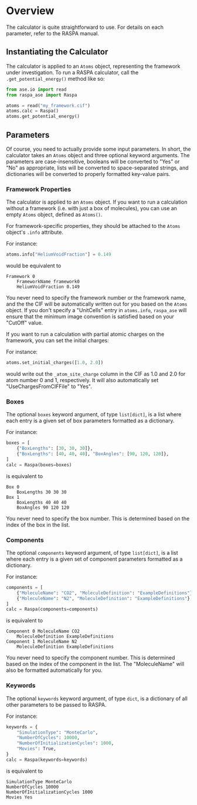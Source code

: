 # Overview

The calculator is quite straightforward to use. For details on each parameter, refer to the RASPA manual.

## Instantiating the Calculator

The calculator is applied to an `Atoms` object, representing the framework under investigation. To run a RASPA calculator, call the `.get_potential_energy()` method like so:

```python
from ase.io import read
from raspa_ase import Raspa

atoms = read("my_framework.cif")
atoms.calc = Raspa()
atoms.get_potential_energy()
```

## Parameters

Of course, you need to actually provide some input parameters. In short, the calculator takes an `Atoms` object and three optional keyword arguments. The parameters are case-insensitive, booleans will be converted to "Yes" or "No" as appropriate, lists will be converted to space-separated strings, and dictionaries will be converted to properly formatted key-value pairs.

### Framework Properties

The calculator is applied to an `Atoms` object. If you want to run a calculation without a framework (i.e. with just a box of molecules), you can use an empty `Atoms` object, defined as `Atoms()`.

For framework-specific properties, they should be attached to the `Atoms` object's `.info` attribute.

For instance:

```python
atoms.info["HeliumVoidFraction"] = 0.149
```

would be equivalent to

```
Framework 0
    FrameworkName framework0
    HeliumVoidFraction 0.149
```

You never need to specify the framework number or the framework name, and the the CIF will be automatically written out for you based on the `Atoms` object. If you don't specify a "UnitCells" entry in `atoms.info`, `raspa_ase` will ensure that the minimum image convention is satisfied based on your "CutOff" value.

If you want to run a calculation with partial atomic charges on the framework, you can set the initial charges:

For instance:

```python
atoms.set_initial_charges([1.0, 2.0])
```

would write out the `_atom_site_charge` column in the CIF as 1.0 and 2.0 for atom number 0 and 1, respectively. It will also automatically set "UseChargesFromCIFFile" to "Yes".

### Boxes

The optional `boxes` keyword argument, of type `list[dict]`, is a list where each entry is a given set of box parameters formatted as a dictionary.

For instance:

```python
boxes = [
    {"BoxLengths": [30, 30, 30]},
    {"BoxLengths": [40, 40, 40], "BoxAngles": [90, 120, 120]},
]
calc = Raspa(boxes=boxes)
```

is equivalent to

```
Box 0
    BoxLengths 30 30 30
Box 1
    BoxLengths 40 40 40
    BoxAngles 90 120 120
```

You never need to specify the box number. This is determined based on the index of the box in the list.

### Components

The optional `components` keyword argument, of type `list[dict]`, is a list where each entry is a given set of component parameters formatted as a dictionary.

For instance:

```python
components = [
    {"MoleculeName": "CO2", "MoleculeDefinition": "ExampleDefinitions"},
    {"MoleculeName": "N2", "MoleculeDefinition": "ExampleDefinitions"},
]
calc = Raspa(components=components)
```

is equivalent to

```
Component 0 MoleculeName CO2
    MoleculeDefinition ExampleDefinitions
Component 1 MoleculeName N2
    MoleculeDefinition ExampleDefinitions
```

You never need to specify the component number. This is determined based on the index of the component in the list. The "MoleculeName" will also be formatted automatically for you.

### Keywords

The optional `keywords` keyword argument, of type `dict`, is a dictionary of all other parameters to be passed to RASPA.

For instance:

```python
keywords = {
    "SimulationType": "MonteCarlo",
    "NumberOfCycles": 10000,
    "NumberOfInitializationCycles": 1000,
    "Movies": True,
}
calc = Raspa(keywords=keywords)
```

is equivalent to

```
SimulationType MonteCarlo
NumberOfCycles 10000
NumberOfInitializationCycles 1000
Movies Yes
```

